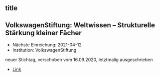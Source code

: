 ## title

## VolkswagenStiftung: Weltwissen – Strukturelle Stärkung kleiner Fächer

* Nächste Einreichung: 2021-04-12
* Institution: VolkswagenStiftung

neuer Stichtag, verschoben vom 16.09.2020, letztmalig ausgeschrieben

* [Link](https://www.volkswagenstiftung.de/unsere-foerderung/unser-foerderangebot-im-ueberblick/weltwissen-–-strukturelle-stärkung-kleiner-fächer)